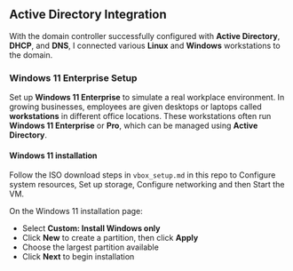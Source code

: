 ## Active Directory Integration

With the domain controller successfully configured with **Active Directory**, **DHCP**, and **DNS**, I connected various **Linux** and **Windows** workstations to the domain.

### Windows 11 Enterprise Setup

Set up **Windows 11 Enterprise** to simulate a real workplace environment. In growing businesses, employees are given desktops or laptops called **workstations** in different office locations. These workstations often run **Windows 11 Enterprise** or **Pro**, which can be managed using **Active Directory**.

#### Windows 11 installation
Follow the ISO download steps in `vbox_setup.md` in this repo to Configure system resources, Set up storage, Configure networking and then Start the VM.

On the Windows 11 installation page:

- Select **Custom: Install Windows only**
- Click **New** to create a partition, then click **Apply**
- Choose the largest partition available
- Click **Next** to begin installation

